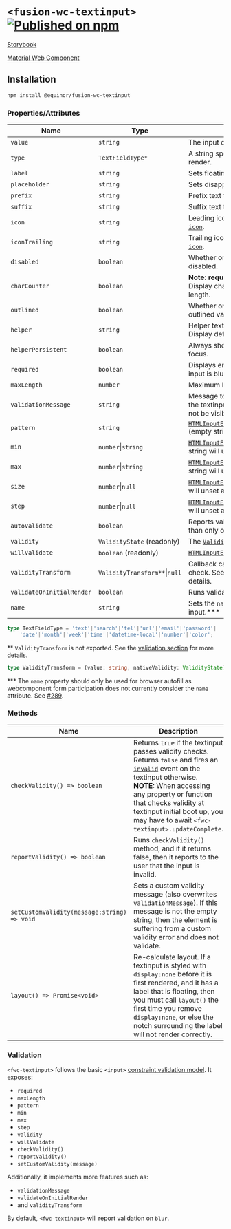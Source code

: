 <!--prettier-ignore-start-->
# `<fusion-wc-textinput>` [![Published on npm](https://img.shields.io/npm/v/@equinor/fusion-wc-textinput.svg)](https://www.npmjs.com/package/@equinor/fusion-wc-textinput)

[Storybook](https://equinor.github.io/fusion-web-components/?path=/docs/basic-textinput)

[Material Web Component](https://github.com/material-components/material-components-web-components/tree/master/packages/textinput)

## Installation
```sh
npm install @equinor/fusion-wc-textinput
```

### Properties/Attributes

Name                      | Type                          | Description
------------------------- | ----------------------------- | -----------
`value`                   | `string`                      | The input control's value.
`type`                    | `TextFieldType*`              | A string specifying the type of control to render.
`label`                   | `string`                      | Sets floating label value.
`placeholder`             | `string`                      | Sets disappearing input placeholder.
`prefix`                  | `string`                      | Prefix text to display before the input.
`suffix`                  | `string`                      | Suffix text to display after the input.
`icon`                    | `string`                      | Leading icon to display in input. See [`fwc-icon`](https://github.com/equinor/fusion-web-components/tree/main/packages/icon).
`iconTrailing`            | `string`                      | Trailing icon to display in input. See [`fwc-icon`](https://github.com/equinor/fusion-web-components/tree/main/packages/icon).
`disabled`                | `boolean`                     | Whether or not the input should be disabled.
`charCounter`             | `boolean`                     | **Note: requries `maxLength` to be set.** Display character counter with max length.
`outlined`                | `boolean`                     | Whether or not to show the material outlined variant.
`helper`                  | `string`                      | Helper text to display below the input. Display default only when focused.
`helperPersistent`        | `boolean`                     | Always show the helper text despite focus.
`required`                | `boolean`                     | Displays error state if value is empty and input is blurred.
`maxLength`               | `number`                      | Maximum length to accept input.
`validationMessage`       | `string`                      | Message to show in the error color when the textinput is invalid. (Helper text will not be visible)
`pattern`                 | `string`                      | [`HTMLInputElement.prototype.pattern`](https://developer.mozilla.org/en-US/docs/Web/Guide/HTML/HTML5/Constraint_validation#Validation-related_attributes) (empty string will unset attribute)
`min`                     | `number`\|`string`            | [`HTMLInputElement.prototype.min`](https://developer.mozilla.org/en-US/docs/Web/Guide/HTML/HTML5/Constraint_validation#Validation-related_attributes) (empty string will unset attribute)
`max`                     | `number`\|`string`            | [`HTMLInputElement.prototype.max`](https://developer.mozilla.org/en-US/docs/Web/Guide/HTML/HTML5/Constraint_validation#Validation-related_attributes) (empty string will unset attribute)
`size`                    | `number`\|`null`              | [`HTMLInputElement.prototype.size`](https://developer.mozilla.org/en-US/docs/Web/HTML/Element/input#htmlattrdefsize) (null will unset attribute)
`step`                    | `number`\|`null`              | [`HTMLInputElement.prototype.step`](https://developer.mozilla.org/en-US/docs/Web/Guide/HTML/HTML5/Constraint_validation#Validation-related_attributes) (null will unset attribute)
`autoValidate`            | `boolean`                     | Reports validity on value change rather than only on blur.
`validity`                | `ValidityState` (readonly)    | The [`ValidityState`](https://developer.mozilla.org/en-US/docs/Web/API/ValidityState) of the textinput.
`willValidate`            | `boolean` (readonly)          | [`HTMLInputElement.prototype.willValidate`](https://developer.mozilla.org/en-US/docs/Web/API/HTMLInputElement#Properties)
`validityTransform`       | `ValidityTransform**`\|`null` | Callback called before each validation check. See the [validation section](#Validation) for more details.
`validateOnInitialRender` | `boolean`                     | Runs validation check on initial render.
`name`                    | `string`                      | Sets the `name` attribute on the internal input.\*\*\*

```ts
type TextFieldType = 'text'|'search'|'tel'|'url'|'email'|'password'|
    'date'|'month'|'week'|'time'|'datetime-local'|'number'|'color';
```

\*\* `ValidityTransform` is not exported. See the [validation section](#Validation) for more details.
```ts
type ValidityTransform = (value: string, nativeValidity: ValidityState) => Partial<ValidityState>
```

\*\*\* The `name` property should only be used for browser autofill as webcomponent form participation does not currently consider the `name` attribute. See [#289](https://github.com/material-components/material-components-web-components/issues/289).

### Methods

| Name     | Description
| -------- | -------------
| `checkValidity() => boolean`   | Returns `true` if the textinput passes validity checks. Returns `false` and fires an [`invalid`](https://developer.mozilla.org/en-US/docs/Web/API/HTMLInputElement/invalid_event) event on the textinput otherwise. <br>**NOTE:** When accessing any property or function that checks validity at textinput initial boot up, you may have to await `<fwc-textinput>.updateComplete`.
| `reportValidity() => boolean`   | Runs `checkValidity()` method, and if it returns false, then it reports to the user that the input is invalid.
| `setCustomValidity(message:string) => void`   | Sets a custom validity message (also overwrites `validationMessage`). If this message is not the empty string, then the element is suffering from a custom validity error and does not validate.
| `layout() => Promise<void>`   | Re-calculate layout. If a textinput is styled with `display:none` before it is first rendered, and it has a label that is floating, then you must call `layout()` the first time you remove `display:none`, or else the notch surrounding the label will not render correctly.

### Validation

`<fwc-textinput>` follows the basic `<input>` [constraint validation model](https://developer.mozilla.org/en-US/docs/Web/Guide/HTML/HTML5/Constraint_validation).
It exposes:

* `required`
* `maxLength`
* `pattern`
* `min`
* `max`
* `step`
* `validity`
* `willValidate`
* `checkValidity()`
* `reportValidity()`
* `setCustomValidity(message)`

Additionally, it implements more features such as:

* `validationMessage`
* `validateOnInitialRender`
* and `validityTransform`

By default, `<fwc-textinput>` will report validation on `blur`.
<!--prettier-ignore-end-->
